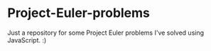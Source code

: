 # Project-Euler-problems
Just a repository for some Project Euler problems I've solved using JavaScript. :)

